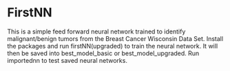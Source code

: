 # FirstNN

This is a simple feed forward neural network trained to identify malignant/benign tumors from the Breast Cancer Wisconsin Data Set. Install the packages and run firstNN(upgraded) to train the neural network. It will then be saved into best_model_basic or best_model_upgraded. Run importednn to test saved neural networks.
